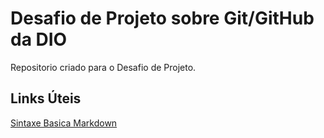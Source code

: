 # Desafio de Projeto sobre Git/GitHub da DIO
Repositorio criado para o Desafio de Projeto.

## Links Úteis
[Sintaxe Basica Markdown](https://www.markdownguide.org/basic-syntax/)



